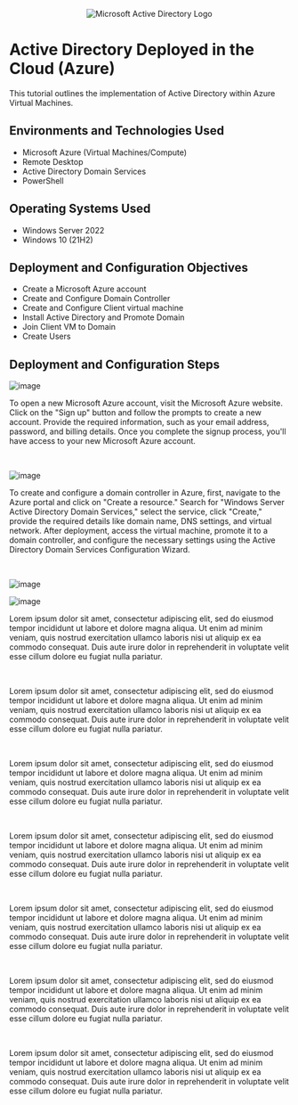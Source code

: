 <p align="center">
<img src="https://i.imgur.com/pU5A58S.png" alt="Microsoft Active Directory Logo"/>
</p>

<h1>Active Directory Deployed in the Cloud (Azure)</h1>
This tutorial outlines the implementation of Active Directory within Azure Virtual Machines.<br />

<h2>Environments and Technologies Used</h2>

- Microsoft Azure (Virtual Machines/Compute)
- Remote Desktop
- Active Directory Domain Services
- PowerShell

<h2>Operating Systems Used </h2>

- Windows Server 2022
- Windows 10 (21H2)

<h2>Deployment and Configuration Objectives</h2>

- Create a Microsoft Azure account
- Create and Configure Domain Controller
- Create and Configure Client virtual machine
- Install Active Directory and Promote Domain
- Join Client VM to Domain
- Create Users

<h2>Deployment and Configuration Steps</h2>

<p>
  
![image](https://github.com/ijoshua932/configure-ad/assets/139269375/fb5f865f-4d02-46ba-87ac-f627eaf95b3d)
</p>
<p>
To open a new Microsoft Azure account, visit the Microsoft Azure website. Click on the "Sign up" button and follow the prompts to create a new account. Provide the required information, such as your email address, password, and billing details. Once you complete the signup process, you'll have access to your new Microsoft Azure account.
</p>
<br />

<p>

![image](https://github.com/ijoshua932/configure-ad/assets/139269375/90995856-34bb-4f6a-ba42-db24b055b4ae)
</p>
<p>
To create and configure a domain controller in Azure, first, navigate to the Azure portal and click on "Create a resource." Search for "Windows Server Active Directory Domain Services," select the service, click "Create," provide the required details like domain name, DNS settings, and virtual network. After deployment, access the virtual machine, promote it to a domain controller, and configure the necessary settings using the Active Directory Domain Services Configuration Wizard.
</p>
<br />

<p>
  
![image](https://github.com/ijoshua932/configure-ad/assets/139269375/58c8febe-87ba-45ae-8b61-cf4283028105)

![image](https://github.com/ijoshua932/configure-ad/assets/139269375/21cba4ea-5128-4da7-a3f0-d831992ee0f4)

</p>
<p>
Lorem ipsum dolor sit amet, consectetur adipiscing elit, sed do eiusmod tempor incididunt ut labore et dolore magna aliqua. Ut enim ad minim veniam, quis nostrud exercitation ullamco laboris nisi ut aliquip ex ea commodo consequat. Duis aute irure dolor in reprehenderit in voluptate velit esse cillum dolore eu fugiat nulla pariatur.
</p>
<br />

<p>
  

</p>
<p>
Lorem ipsum dolor sit amet, consectetur adipiscing elit, sed do eiusmod tempor incididunt ut labore et dolore magna aliqua. Ut enim ad minim veniam, quis nostrud exercitation ullamco laboris nisi ut aliquip ex ea commodo consequat. Duis aute irure dolor in reprehenderit in voluptate velit esse cillum dolore eu fugiat nulla pariatur.
</p>
<br />

<p>
  

</p>
<p>
Lorem ipsum dolor sit amet, consectetur adipiscing elit, sed do eiusmod tempor incididunt ut labore et dolore magna aliqua. Ut enim ad minim veniam, quis nostrud exercitation ullamco laboris nisi ut aliquip ex ea commodo consequat. Duis aute irure dolor in reprehenderit in voluptate velit esse cillum dolore eu fugiat nulla pariatur.
</p>
<br />

<p>
  

</p>
<p>
Lorem ipsum dolor sit amet, consectetur adipiscing elit, sed do eiusmod tempor incididunt ut labore et dolore magna aliqua. Ut enim ad minim veniam, quis nostrud exercitation ullamco laboris nisi ut aliquip ex ea commodo consequat. Duis aute irure dolor in reprehenderit in voluptate velit esse cillum dolore eu fugiat nulla pariatur.
</p>
<br />

<p>
  

</p>
<p>
Lorem ipsum dolor sit amet, consectetur adipiscing elit, sed do eiusmod tempor incididunt ut labore et dolore magna aliqua. Ut enim ad minim veniam, quis nostrud exercitation ullamco laboris nisi ut aliquip ex ea commodo consequat. Duis aute irure dolor in reprehenderit in voluptate velit esse cillum dolore eu fugiat nulla pariatur.
</p>
<br />

<p>
  

</p>
<p>
Lorem ipsum dolor sit amet, consectetur adipiscing elit, sed do eiusmod tempor incididunt ut labore et dolore magna aliqua. Ut enim ad minim veniam, quis nostrud exercitation ullamco laboris nisi ut aliquip ex ea commodo consequat. Duis aute irure dolor in reprehenderit in voluptate velit esse cillum dolore eu fugiat nulla pariatur.
</p>
<br />

<p>
  

</p>
<p>
Lorem ipsum dolor sit amet, consectetur adipiscing elit, sed do eiusmod tempor incididunt ut labore et dolore magna aliqua. Ut enim ad minim veniam, quis nostrud exercitation ullamco laboris nisi ut aliquip ex ea commodo consequat. Duis aute irure dolor in reprehenderit in voluptate velit esse cillum dolore eu fugiat nulla pariatur.
</p>
<br />

